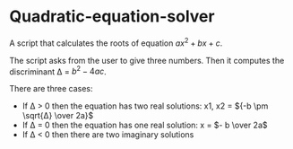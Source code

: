# Quadratic-equation-solver
A script that calculates the roots of equation $ax^2 + bx + c$.

The script asks from the user to give three numbers. Then it computes the discriminant Δ = $b^2 - 4ac$. 

There are three cases:

- If Δ > 0 then the equation has two real solutions: x1, x2 = ${-b \pm \sqrt{Δ} \over 2a}$
- If Δ = 0 then the equation has one real solution: x = $- b \over 2a$
- If Δ < 0 then there are two imaginary solutions
